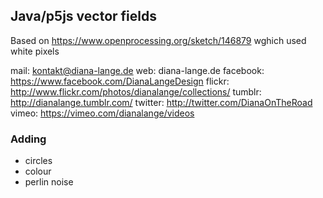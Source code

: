 ## Java/p5js vector fields


Based on https://www.openprocessing.org/sketch/146879 wghich used white pixels

mail: kontakt@diana-lange.de
 web: diana-lange.de
 facebook: https://www.facebook.com/DianaLangeDesign
 flickr: http://www.flickr.com/photos/dianalange/collections/
 tumblr: http://dianalange.tumblr.com/
 twitter: http://twitter.com/DianaOnTheRoad
 vimeo: https://vimeo.com/dianalange/videos
    

### Adding 
- circles
- colour
- perlin noise

